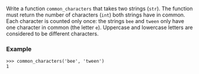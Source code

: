 Write a function `common_characters` that takes two strings (`str`). The function must return the number of characters (`int`) both strings have in common. Each character is counted only once: the strings `bee` and `tween` only have one character in common (the letter `e`). Uppercase and lowercase letters are considered to be different characters.

### Example

```console?lang=python&prompt=>>>
>>> common_characters('bee', 'tween')
1
```
